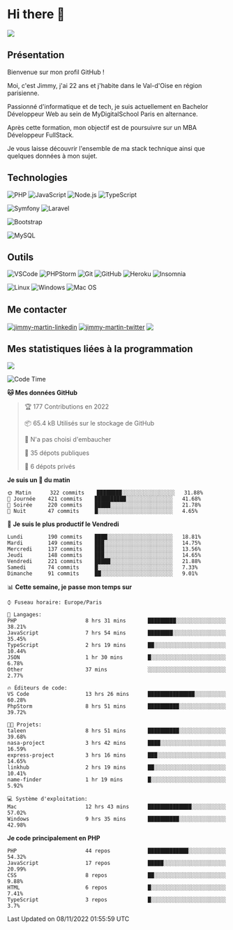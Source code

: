 # Hi there 👋

![](https://komarev.com/ghpvc/?username=jimmy-martin&color=1a1b27)

<!--
**jimmy-martin/jimmy-martin** is a ✨ _special_ ✨ repository because its `README.md` (this file) appears on your GitHub profile.

Here are some ideas to get you started:

- 🔭 I’m currently working on ...
- 🌱 I’m currently learning ...
- 👯 I’m looking to collaborate on ...
- 🤔 I’m looking for help with ...
- 💬 Ask me about ...
- 📫 How to reach me: ...
- 😄 Pronouns: ...
- ⚡ Fun fact: ...
-->

## Présentation

Bienvenue sur mon profil GitHub !

Moi, c'est Jimmy, j'ai 22 ans et j'habite dans le Val-d'Oise en région parisienne.

Passionné d'informatique et de tech, je suis actuellement en Bachelor Développeur Web au sein de MyDigitalSchool Paris en alternance.

Après cette formation, mon objectif est de poursuivre sur un MBA Développeur FullStack.

Je vous laisse découvrir l'ensemble de ma stack technique ainsi que quelques données à mon sujet.

## Technologies

<div>

![PHP](https://img.shields.io/badge/PHP-777BB4?style=for-the-badge&logo=php&logoColor=white) ![JavaScript](https://img.shields.io/badge/JavaScript-F7DF1E?style=for-the-badge&logo=javascript&logoColor=black) ![Node.js](https://img.shields.io/badge/Node.js-43853D?style=for-the-badge&logo=node.js&logoColor=white) ![TypeScript](https://img.shields.io/badge/TypeScript-007ACC?style=for-the-badge&logo=typescript&logoColor=white)

</div>
<div>

![Symfony](https://img.shields.io/badge/Symfony-092E20?style=for-the-badge&logo=symfony&logoColor=white) ![Laravel](https://img.shields.io/badge/Laravel-FF2D20?style=for-the-badge&logo=laravel&logoColor=white)

</div>
<div>

![Bootstrap](https://img.shields.io/badge/Bootstrap-563D7C?style=for-the-badge&logo=bootstrap&logoColor=white)

</div>
<div>

![MySQL](https://img.shields.io/badge/MySQL-4479A1?style=for-the-badge&logo=mysql&logoColor=white)

</div>

## Outils

![VSCode](https://img.shields.io/badge/VSCode-007ACC?style=for-the-badge&logo=visual-studio-code&logoColor=white)
![PHPStorm](http://img.shields.io/badge/-PHPStorm-181717?style=for-the-badge&logo=phpstorm&logoColor=white)
![Git](https://img.shields.io/badge/Git-E44C30?style=for-the-badge&logo=git&logoColor=white)
![GitHub](https://img.shields.io/badge/GitHub-100000?style=for-the-badge&logo=github&logoColor=white)
![Heroku](https://img.shields.io/badge/Heroku-6762a6?style=for-the-badge&logo=heroku&logoColor=white)
![Insomnia](https://img.shields.io/badge/Insomnia-5600cd?style=for-the-badge&logo=insomnia&logoColor=white)

![Linux](https://img.shields.io/badge/Linux-FCC624?style=for-the-badge&logo=linux&logoColor=white)
![Windows](https://img.shields.io/badge/Windows-0078D6?style=for-the-badge&logo=windows&logoColor=white)
![Mac OS](https://img.shields.io/badge/mac%20os-000000?style=for-the-badge&logo=apple&logoColor=white)

## Me contacter

<p>
<a href="https://www.linkedin.com/in/jimmy-martin-dev/" target="blank"><img align="center" src="https://img.shields.io/badge/-LinkedIn-0077B5?style=for-the-badge&logo=Linkedin&logoColor=white&link=https://www.linkedin.com/in/jimmy-martin-dev/" alt="jimmy-martin-linkedin"/></a>
<a href="https://twitter.com/jimmydev_" target="blank"><img align="center" src="https://img.shields.io/badge/-Twitter-1DA1F2?style=for-the-badge&logo=Twitter&logoColor=white&link=https://twitter.com/jimmydev_" alt="jimmy-martin-twitter"/></a>
 <a href="mailto:jimmy.martin952@gmail.com" target="blank"><img align="center" src="https://img.shields.io/badge/gmail-D14836?style=for-the-badge&logo=gmail&logoColor=white" /></a>
</p>

## Mes statistiques liées à la programmation

<a href="https://github-readme-stats.vercel.app/api/top-langs/?username=jimmy-martin&layout=compact">
  <img align="center" src="https://github-readme-stats.vercel.app/api/top-langs/?username=jimmy-martin&layout=compact"/>
</a>



<!--START_SECTION:waka-->
![Code Time](http://img.shields.io/badge/Code%20Time-1%2C262%20hrs%2025%20mins-blue)

**🐱 Mes données GitHub** 

> 🏆 177 Contributions en 2022
 > 
> 📦 65.4 kB Utilisés sur le stockage de GitHub 
 > 
> 🚫 N'a pas choisi d'embaucher
 > 
> 📜 35 dépots publiques 
 > 
> 🔑 6 dépots privés  
 > 
**Je suis un 🐤 du matin** 

```text
🌞 Matin      322 commits    ████████░░░░░░░░░░░░░░░░░   31.88% 
🌆 Journée    421 commits    ██████████░░░░░░░░░░░░░░░   41.68% 
🌃 Soirée     220 commits    █████░░░░░░░░░░░░░░░░░░░░   21.78% 
🌙 Nuit       47 commits     █░░░░░░░░░░░░░░░░░░░░░░░░   4.65%

```
📅 **Je suis le plus productif le Vendredi** 

```text
Lundi        190 commits    ████░░░░░░░░░░░░░░░░░░░░░   18.81% 
Mardi        149 commits    ███░░░░░░░░░░░░░░░░░░░░░░   14.75% 
Mercredi     137 commits    ███░░░░░░░░░░░░░░░░░░░░░░   13.56% 
Jeudi        148 commits    ███░░░░░░░░░░░░░░░░░░░░░░   14.65% 
Vendredi     221 commits    █████░░░░░░░░░░░░░░░░░░░░   21.88% 
Samedi       74 commits     █░░░░░░░░░░░░░░░░░░░░░░░░   7.33% 
Dimanche     91 commits     ██░░░░░░░░░░░░░░░░░░░░░░░   9.01%

```


📊 **Cette semaine, je passe mon temps sur** 

```text
⌚︎ Fuseau horaire: Europe/Paris

💬 Langages: 
PHP                      8 hrs 31 mins       █████████░░░░░░░░░░░░░░░░   38.21% 
JavaScript               7 hrs 54 mins       ████████░░░░░░░░░░░░░░░░░   35.45% 
TypeScript               2 hrs 19 mins       ██░░░░░░░░░░░░░░░░░░░░░░░   10.44% 
JSON                     1 hr 30 mins        █░░░░░░░░░░░░░░░░░░░░░░░░   6.78% 
Other                    37 mins             ░░░░░░░░░░░░░░░░░░░░░░░░░   2.77%

🔥 Éditeurs de code: 
VS Code                  13 hrs 26 mins      ███████████████░░░░░░░░░░   60.28% 
PhpStorm                 8 hrs 51 mins       ██████████░░░░░░░░░░░░░░░   39.72%

🐱‍💻 Projets: 
taleen                   8 hrs 51 mins       ██████████░░░░░░░░░░░░░░░   39.68% 
nasa-project             3 hrs 42 mins       ████░░░░░░░░░░░░░░░░░░░░░   16.59% 
express-project          3 hrs 16 mins       ███░░░░░░░░░░░░░░░░░░░░░░   14.65% 
linkhub                  2 hrs 19 mins       ██░░░░░░░░░░░░░░░░░░░░░░░   10.41% 
name-finder              1 hr 19 mins        █░░░░░░░░░░░░░░░░░░░░░░░░   5.92%

💻 Système d'exploitation: 
Mac                      12 hrs 43 mins      ██████████████░░░░░░░░░░░   57.02% 
Windows                  9 hrs 35 mins       ██████████░░░░░░░░░░░░░░░   42.98%

```

**Je code principalement en PHP** 

```text
PHP                      44 repos            █████████████░░░░░░░░░░░░   54.32% 
JavaScript               17 repos            █████░░░░░░░░░░░░░░░░░░░░   20.99% 
CSS                      8 repos             ██░░░░░░░░░░░░░░░░░░░░░░░   9.88% 
HTML                     6 repos             █░░░░░░░░░░░░░░░░░░░░░░░░   7.41% 
TypeScript               3 repos             █░░░░░░░░░░░░░░░░░░░░░░░░   3.7%

```



 Last Updated on 08/11/2022 01:55:59 UTC
<!--END_SECTION:waka-->


